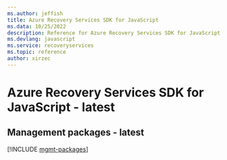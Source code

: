 ```yaml
---
ms.author: jeffish
title: Azure Recovery Services SDK for JavaScript
ms.data: 10/25/2022
description: Reference for Azure Recovery Services SDK for JavaScript
ms.devlang: javascript
ms.service: recoveryservices
ms.topic: reference
author: xirzec
---
```

# Azure Recovery Services SDK for JavaScript - latest

## Management packages - latest
[!INCLUDE [mgmt-packages](recovery-services-mgmt-index.md)]